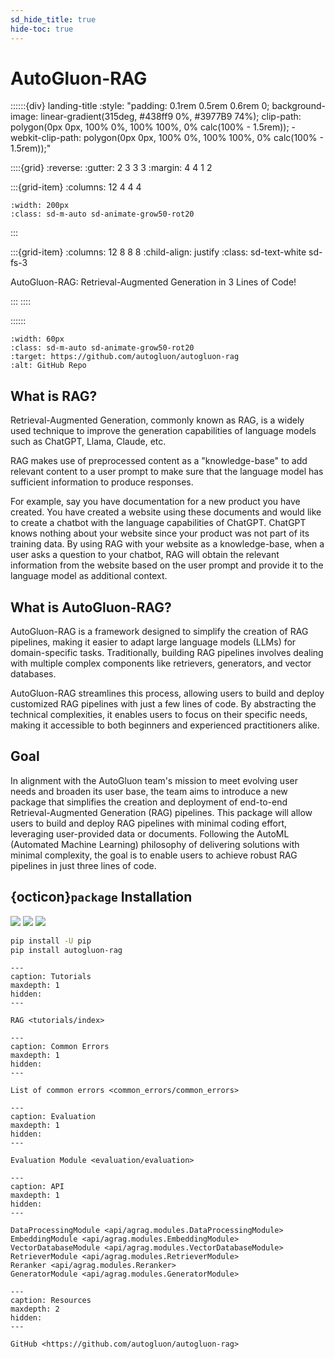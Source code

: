 ```yaml
---
sd_hide_title: true
hide-toc: true
---
```


# AutoGluon-RAG

::::::{div} landing-title
:style: "padding: 0.1rem 0.5rem 0.6rem 0; background-image: linear-gradient(315deg, #438ff9 0%, #3977B9 74%); clip-path: polygon(0px 0px, 100% 0%, 100% 100%, 0% calc(100% - 1.5rem)); -webkit-clip-path: polygon(0px 0px, 100% 0%, 100% 100%, 0% calc(100% - 1.5rem));"

::::{grid}
:reverse:
:gutter: 2 3 3 3
:margin: 4 4 1 2

:::{grid-item}
:columns: 12 4 4 4

```{image} ./_static/autogluon-s.png
:width: 200px
:class: sd-m-auto sd-animate-grow50-rot20
```
:::

:::{grid-item}
:columns: 12 8 8 8
:child-align: justify
:class: sd-text-white sd-fs-3

AutoGluon-RAG: Retrieval-Augmented Generation in 3 Lines of Code!

:::
::::

::::::

```{figure} ./_static/github.png
:width: 60px
:class: sd-m-auto sd-animate-grow50-rot20
:target: https://github.com/autogluon/autogluon-rag
:alt: GitHub Repo
```

## What is RAG?
Retrieval-Augmented Generation, commonly known as RAG, is a widely used technique to improve the generation capabilities of language models such as ChatGPT, Llama, Claude, etc.

RAG makes use of preprocessed content as a "knowledge-base" to add relevant content to a user prompt to make sure that the language model has sufficient information to produce responses. 

For example, say you have documentation for a new product you have created. You have created a website using these documents and would like to create a chatbot with the language capabilities of ChatGPT. ChatGPT knows nothing about your website since your product was not part of its training data. By using RAG with your website as a knowledge-base, when a user asks a question to your chatbot, RAG will obtain the relevant information from the website based on the user prompt and provide it to the language model as additional context.

## What is AutoGluon-RAG?
AutoGluon-RAG is a framework designed to simplify the creation of RAG pipelines, making it easier to adapt large language models (LLMs) for domain-specific tasks. Traditionally, building RAG pipelines involves dealing with multiple complex components like retrievers, generators, and vector databases.

AutoGluon-RAG streamlines this process, allowing users to build and deploy customized RAG pipelines with just a few lines of code. By abstracting the technical complexities, it enables users to focus on their specific needs, making it accessible to both beginners and experienced practitioners alike.

## Goal
In alignment with the AutoGluon team's mission to meet evolving user needs and broaden its user base, the team aims to introduce a new package that simplifies the creation and deployment of end-to-end Retrieval-Augmented Generation (RAG) pipelines. This package will allow users to build and deploy RAG pipelines with minimal coding effort, leveraging user-provided data or documents. Following the AutoML (Automated Machine Learning) philosophy of delivering solutions with minimal complexity, the goal is to enable users to achieve robust RAG pipelines in just three lines of code.

## {octicon}`package` Installation

![](https://img.shields.io/pypi/pyversions/autogluon-rag)
![](https://img.shields.io/pypi/v/autogluon-rag.svg)
![](https://img.shields.io/pypi/dm/autogluon-rag)

```bash
pip install -U pip
pip install autogluon-rag
```

```{toctree}
---
caption: Tutorials
maxdepth: 1
hidden:
---

RAG <tutorials/index>
```

```{toctree}
---
caption: Common Errors
maxdepth: 1
hidden:
---

List of common errors <common_errors/common_errors>
```

```{toctree}
---
caption: Evaluation
maxdepth: 1
hidden:
---

Evaluation Module <evaluation/evaluation>
```

```{toctree}
---
caption: API
maxdepth: 1
hidden:
---

DataProcessingModule <api/agrag.modules.DataProcessingModule>
EmbeddingModule <api/agrag.modules.EmbeddingModule>
VectorDatabaseModule <api/agrag.modules.VectorDatabaseModule>
RetrieverModule <api/agrag.modules.RetrieverModule>
Reranker <api/agrag.modules.Reranker>
GeneratorModule <api/agrag.modules.GeneratorModule>
```

```{toctree}
---
caption: Resources
maxdepth: 2
hidden:
---

GitHub <https://github.com/autogluon/autogluon-rag>
```
